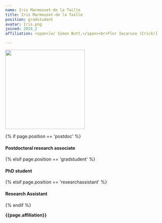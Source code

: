 ```yaml
---
name: Iris Marmouset-de la Taille
title: Iris Marmouset-de la Taille
position: gradstudent
avatar: Iris.png
joined: 2024_2
affiliation: <span>[w/ Simon Butt,</span><br>Flor Iacaruso (Crick)]

---
```


<img width="250" src="{{site.baseurl}}/images/people/{{page.avatar}}" data-action="zoom">

 {% if page.position == 'postdoc' %}
<h4>Postdoctoral research associate</h4>
 {% elsif page.position == 'gradstudent' %}
<h4>PhD student</h4>
{% elsif page.position == 'researchassistant' %}
<h4>Research Assistant</h4>
 {% endif %}

<b>{{page.affiliation}}</b>
<br>

<header class="masthead text-justify" style="font-size:120%">

